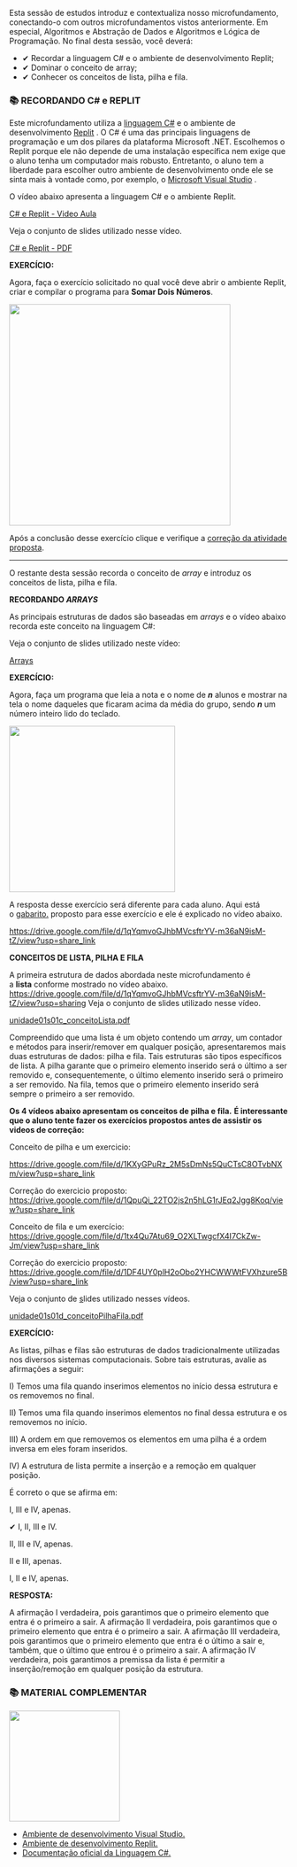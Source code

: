 Esta sessão de estudos introduz e contextualiza nosso microfundamento, conectando-o com outros microfundamentos vistos anteriormente. Em especial, Algoritmos e Abstração de Dados e Algoritmos e Lógica de Programação. No final desta sessão, você deverá:

- ✔ Recordar a linguagem C# e o ambiente de desenvolvimento Replit;
- ✔ Dominar o conceito de array;
- ✔ Conhecer os conceitos de lista, pilha e fila.

<h3>📚 RECORDANDO C# e REPLIT</h3>

Este microfundamento utiliza a [linguagem C#](https://docs.microsoft.com/pt-br/dotnet/csharp) e o ambiente de desenvolvimento [Replit](https://replit.com/) . O C# é uma das principais linguagens de programação e um dos pilares da plataforma Microsoft .NET. Escolhemos o Replit porque ele não depende de uma instalação específica nem exige que o aluno tenha um computador mais robusto. Entretanto, o aluno tem a liberdade para escolher outro ambiente de desenvolvimento onde ele se sinta mais à vontade como, por exemplo, o [Microsoft Visual Studio](https://visualstudio.microsoft.com/pt-br/) .

O vídeo abaixo apresenta a linguagem C# e o ambiente Replit. 


[C# e Replit - Video Aula](https://github.com/ianevictoria/codejourney-ads-pucminas/blob/main/EIXO-2/VIDEO-AULAS/C%20E%20REPLIT.mp4)


Veja o conjunto de slides utilizado nesse vídeo.

[C# e Replit - PDF](https://github.com/ianevictoria/codejourney-ads-pucminas/blob/main/EIXO-2/PDFs/unidade01-C%23-e-Replit.pdf)



**EXERCÍCIO:** 

Agora, faça o exercício solicitado no qual você deve abrir o ambiente Replit, criar e compilar o programa para **Somar Dois Números**.

<img src= "https://media.giphy.com/media/6XX4V0O8a0xdS/giphy.gif" width="400">

Após a conclusão desse exercício clique e verifique a [correção da atividade proposta](https://replit.com/@maxdovalmachado/01SomarDoisNumeros).

---

O restante desta sessão recorda o conceito de *array* e introduz os conceitos de lista, pilha e fila.

**RECORDANDO *ARRAYS***

As principais estruturas de dados são baseadas em *arrays* e o vídeo abaixo recorda este conceito na linguagem C#:


Veja o conjunto de slides utilizado neste vídeo:

[Arrays](https://github.com/ianevictoria/codejourney-ads-pucminas/blob/main/EIXO-2/PDFs/arrays.pdf)

**EXERCÍCIO:**  

Agora, faça um programa que leia a nota e o nome de ***n*** alunos e mostrar na tela o nome daqueles que ficaram acima da média do grupo, sendo ***n*** um número inteiro lido do teclado. 

<img src="https://media.giphy.com/media/v1.Y2lkPTc5MGI3NjExcWdxNjBpcXUwcjM4eDB5MGNoZXE4cWgyeHlnbGViNmdoN3BmdnA5MyZlcD12MV9pbnRlcm5hbF9naWZfYnlfaWQmY3Q9cw/WSBcKoSD7RG3xBRHea/giphy.gif" width="300">

A resposta desse exercício será diferente para cada aluno. Aqui está o [gabarito.](https://replit.com/@maxdovalmachado/Exercicio01Array) proposto para esse exercício e ele é explicado no vídeo abaixo.

https://drive.google.com/file/d/1qYqmvoGJhbMVcsftrYV-m36aN9isM-tZ/view?usp=share_link

**CONCEITOS DE LISTA, PILHA E FILA**

A primeira estrutura de dados abordada neste microfundamento é a **lista** conforme mostrado no vídeo abaixo. 
https://drive.google.com/file/d/1qYqmvoGJhbMVcsftrYV-m36aN9isM-tZ/view?usp=sharing
[](https://drive.google.com/file/d/1qYqmvoGJhbMVcsftrYV-m36aN9isM-tZ/view?usp=sharing)
Veja o conjunto de slides utilizado nesse vídeo.

[unidade01s01c_conceitoLista.pdf](https://s3-us-west-2.amazonaws.com/secure.notion-static.com/5c71423a-b418-497e-8010-977a4f4604f3/unidade01s01c_conceitoLista.pdf)

Compreendido que uma lista é um objeto contendo um *array*, um contador e métodos para inserir/remover em qualquer posição, apresentaremos mais duas estruturas de dados: pilha e fila. Tais estruturas são tipos específicos de lista. A pilha garante que o primeiro elemento inserido será o último a ser removido e, consequentemente, o último elemento inserido será o primeiro a ser removido. Na fila, temos que o primeiro elemento inserido será sempre o primeiro a ser removido.

**Os 4 vídeos abaixo apresentam os conceitos de pilha e fila.** **É interessante que o aluno tente fazer os exercícios propostos antes de assistir os videos de correção:**

Conceito de pilha e um exercicio:

https://drive.google.com/file/d/1KXyGPuRz_2M5sDmNs5QuCTsC8OTvbNXm/view?usp=share_link

Correção do exercicio proposto:
https://drive.google.com/file/d/1QpuQi_22TO2js2n5hLG1rJEq2Jgg8Koq/view?usp=share_link

Conceito de fila e um exercício:
https://drive.google.com/file/d/1tx4Qu7Atu69_O2XLTwgcfX4I7CkZw-Jm/view?usp=share_link

Correção do exercicio proposto:
https://drive.google.com/file/d/1DF4UY0plH2oObo2YHCWWWtFVXhzure5B/view?usp=share_link

Veja o conjunto de [s](https://pucminas.instructure.com/courses/68976/files/6598561?wrap=1)lides utilizado nesses vídeos.

[unidade01s01d_conceitoPilhaFila.pdf](https://s3-us-west-2.amazonaws.com/secure.notion-static.com/7c52df73-449b-48dc-af79-57529a3b5d99/unidade01s01d_conceitoPilhaFila.pdf)

**EXERCÍCIO:** 

As listas, pilhas e filas são estruturas de dados tradicionalmente utilizadas nos diversos sistemas computacionais. Sobre tais estruturas, avalie as afirmações a seguir:

I) Temos uma fila quando inserimos elementos no início dessa estrutura e os removemos no final.

II) Temos uma fila quando inserimos elementos no final dessa estrutura e os removemos no início.

III) A ordem em que removemos os elementos em uma pilha é a ordem inversa em eles foram inseridos.

IV) A estrutura de lista permite a inserção e a remoção em qualquer posição.

É correto o que se afirma em:

I, III e IV, apenas.

✔ I, II, III e IV.

II, III e IV, apenas.

II e III, apenas.

I, II e IV, apenas.

**RESPOSTA:**

A afirmação I verdadeira, pois garantimos que o primeiro elemento que entra é o primeiro a sair. A afirmação II verdadeira, pois garantimos que o primeiro elemento que entra é o primeiro a sair. A afirmação III verdadeira, pois garantimos que o primeiro elemento que entra é o último a sair e, também, que o último que entrou é o primeiro a sair. A afirmação IV verdadeira, pois garantimos a premissa da lista é permitir a inserção/remoção em qualquer posição da estrutura.

<h3>📚 MATERIAL COMPLEMENTAR</h3>
<img src= "https://media.giphy.com/media/v1.Y2lkPTc5MGI3NjExYjRkbnFodTRyeTN4YmxqZjQ4cGs1Mm5vbmZyZjA2dDRxbWducTZ3YSZlcD12MV9pbnRlcm5hbF9naWZfYnlfaWQmY3Q9cw/xhuy5rw9ZrB2jn8VFR/giphy.gif" width="200" >

- [Ambiente de desenvolvimento Visual Studio.](https://visualstudio.microsoft.com/pt-br/%22%3Ehttps://visualstudio.microsoft.com/pt-br/)
- [Ambiente de desenvolvimento Replit.](https://replit.com/)
- [Documentação oficial da Linguagem C#.](https://docs.microsoft.com/pt-br/dotnet/csharp/)
